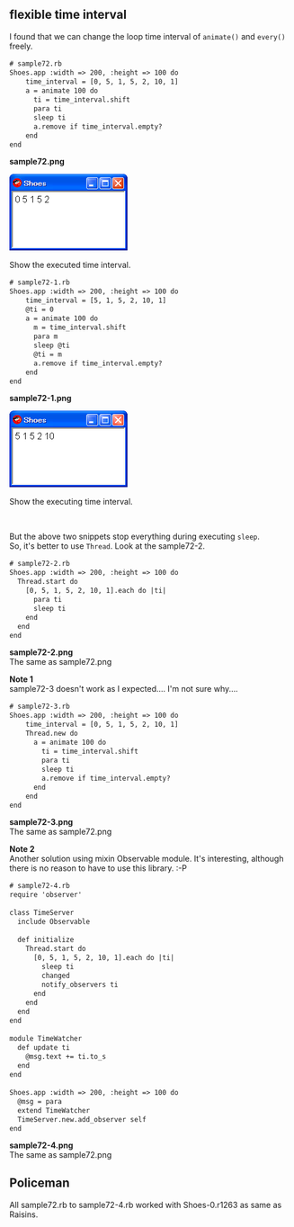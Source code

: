 flexible time interval
----------------------

I found that we can change the loop time interval of `animate()` and `every()` freely.

	# sample72.rb
	Shoes.app :width => 200, :height => 100 do
	    time_interval = [0, 5, 1, 5, 2, 10, 1]
	    a = animate 100 do
	      ti = time_interval.shift
	      para ti
	      sleep ti
	      a.remove if time_interval.empty?
	    end
	end


**sample72.png**

![sample72.png](http://github.com/ashbb/shoes_tutorial_html/raw/master/images/sample72.png)


Show the executed time interval.


	# sample72-1.rb
	Shoes.app :width => 200, :height => 100 do
	    time_interval = [5, 1, 5, 2, 10, 1]
	    @ti = 0
	    a = animate 100 do
	      m = time_interval.shift
	      para m
	      sleep @ti
	      @ti = m
	      a.remove if time_interval.empty?
	    end
	end


**sample72-1.png**

![sample72-1.png](http://github.com/ashbb/shoes_tutorial_html/raw/master/images/sample72-1.png)


Show the executing time interval.

<br>

But the above two snippets stop everything during executing `sleep`.   
So, it's better to use `Thread`. Look at the sample72-2.

	# sample72-2.rb
	Shoes.app :width => 200, :height => 100 do
	  Thread.start do
	    [0, 5, 1, 5, 2, 10, 1].each do |ti|
	      para ti
	      sleep ti
	    end
	  end
	end
	

**sample72-2.png**   
The same as sample72.png

**Note 1**   
sample72-3 doesn't work as I expected.... I'm not sure why....

	# sample72-3.rb
	Shoes.app :width => 200, :height => 100 do
	    time_interval = [0, 5, 1, 5, 2, 10, 1]
	    Thread.new do
	      a = animate 100 do
	        ti = time_interval.shift
	        para ti
	        sleep ti
	        a.remove if time_interval.empty?
	      end
	    end
	end

**sample72-3.png**   
The same as sample72.png


**Note 2**   
Another solution using mixin Observable module. It's interesting, although there is no reason to have to use this library. :-P

	# sample72-4.rb
	require 'observer'
	
	class TimeServer
	  include Observable
	  
	  def initialize
	    Thread.start do
	      [0, 5, 1, 5, 2, 10, 1].each do |ti|
	        sleep ti
	        changed
	        notify_observers ti
	      end
	    end
	  end
	end
	
	module TimeWatcher
	  def update ti
	    @msg.text += ti.to_s
	  end
	end
	
	Shoes.app :width => 200, :height => 100 do
	  @msg = para
	  extend TimeWatcher
	  TimeServer.new.add_observer self
	end


**sample72-4.png**   
The same as sample72.png


Policeman
---------

All sample72.rb to sample72-4.rb worked with Shoes-0.r1263 as same as Raisins.

